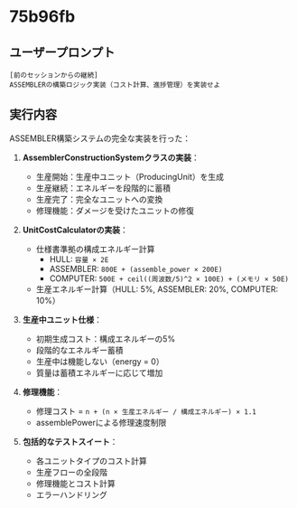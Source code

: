 # 75b96fb

## ユーザープロンプト

```
[前のセッションからの継続]
ASSEMBLERの構築ロジック実装（コスト計算、進捗管理）を実装せよ
```

## 実行内容

ASSEMBLER構築システムの完全な実装を行った：

1. **AssemblerConstructionSystemクラスの実装**：
   - 生産開始：生産中ユニット（ProducingUnit）を生成
   - 生産継続：エネルギーを段階的に蓄積
   - 生産完了：完全なユニットへの変換
   - 修理機能：ダメージを受けたユニットの修復

2. **UnitCostCalculatorの実装**：
   - 仕様書準拠の構成エネルギー計算
     - HULL: `容量 × 2E`
     - ASSEMBLER: `800E + (assemble_power × 200E)`
     - COMPUTER: `500E + ceil((周波数/5)^2 × 100E) + (メモリ × 50E)`
   - 生産エネルギー計算（HULL: 5%, ASSEMBLER: 20%, COMPUTER: 10%）

3. **生産中ユニット仕様**：
   - 初期生成コスト：構成エネルギーの5%
   - 段階的なエネルギー蓄積
   - 生産中は機能しない（energy = 0）
   - 質量は蓄積エネルギーに応じて増加

4. **修理機能**：
   - 修理コスト = `n + (n × 生産エネルギー / 構成エネルギー) × 1.1`
   - assemblePowerによる修理速度制限

5. **包括的なテストスイート**：
   - 各ユニットタイプのコスト計算
   - 生産フローの全段階
   - 修理機能とコスト計算
   - エラーハンドリング
